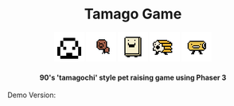<h1 align="center">
  <br>
  Tamago Game
  <br>
</h1>

<p align="center">
  <img src="https://github.com/jee3153/tamagoGame/blob/master/src/assets/img/tamago00.png"/>
  <img src="https://github.com/jee3153/tamagoGame/blob/master/src/assets/img/meatboya00.png">
  <img src="https://github.com/jee3153/tamagoGame/blob/master/src/assets/img/hanpen00.png">
  <img src="https://github.com/jee3153/tamagoGame/blob/master/src/assets/img/chikuwa00.png">
  <img src="https://github.com/jee3153/tamagoGame/blob/master/src/assets/img/chikuwakun01.png">
</p>

<h4 align="center">
90's 'tamagochi' style pet raising game using Phaser 3</h4>
<p>Demo Version: <a href="https://ji90tamagogame.netlify.com/"></a></p>
<br>
